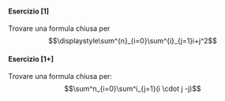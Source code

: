 #### Esercizio [1]
Trovare una formula chiusa per$$\displaystyle\sum^{n}_{i=0}\sum^{i}_{j=1}i+j^2$$

#### Esercizio [1+]
Trovare una formula chiusa per:$$\sum^n_{i=0}\sum^i_{j=1}(i \cdot j -j)$$